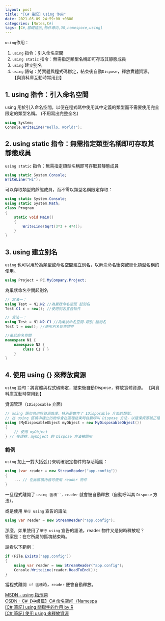 ```yaml
---
layout: post
title: "[C# 筆記] Using 作用"
date: 2021-05-09 24:59:00 +0800
categories: [Notes,C#]
tags: [C#,基礎語法,物件導向,OO,namespace,using]
---
```



`using`作用：
1. `using` 指令：引入命名空間
2. `using static` 指令：無需指定類型名稱即可存取其靜態成員
3. `using` 建立别名
4. `using` 語句：將實體與程式碼綁定，結束後自動`Dispose`，釋放實體資源。 【與資料庫互動時常用到】


## 1. using 指令：引入命名空間

using 用於引入命名空間，以便在程式碼中使用其中定義的類型而不需要使用完全限定的類型名稱。
(不用寫出完整全名)

```c#
using System;
Console.WriteLine("Hello, World!");
```

## 2. using static 指令：無需指定類型名稱即可存取其靜態成員

`using static` 指令：無需指定類型名稱即可存取其靜態成員

```c#
using static System.Console;
WriteLine("Hi");
```

可以存取類型的靜態成員，而不需以類型名稱限定存取：

```c#
using static System.Console;
using static System.Math;
class Program
{
    static void Main()
    {
        WriteLine(Sqrt(3*3 + 4*4));
    }
}
```

## 3. using 建立别名

`using` 也可以用於為類型或命名空間建立別名，以解決命名衝突或簡化類型名稱的使用。

```c#
using Project = PC.MyCompany.Project;
```

為巢狀命名空間起別名

```c#
// 寫法一：
using Test = N1.N2 //為巢狀命名空間 起別名
Test.C1 c = new(); //使用別名宣告物件

// 寫法一：
using Test = N1.N2.C1 //為巢狀命名空間.類別 起別名
Test t = new(); //使用別名宣告物件

//巢狀命名空間
namespace N1 {
    namespace N2 {
        class C1 { }
    }
}
```

## 4. 使用 using {} 來釋放資源

`using` 語句：將實體與程式碼綁定，結束後自動Dispose，釋放實體資源。 【與資料庫互動時常用到】      

資源管理（`IDisposable` 介面）

```c#
// using 語句也用於資源管理，特別是實作了 IDisposable 介面的類型。
// 在 using 區塊中建立的物件會在區塊結束時自動呼叫 Dispose 方法，以確保資源被正確釋放。
using (MyDisposableObject myObject = new MyDisposableObject())
{
    // 使用 myObject
} // 在這裡，myObject 的 Dispose 方法被調用
```

### 範例

`using` 加上一對大括弧`{}`來明確限定物件的存活範圍：

```c#
using (var reader = new StreamReader("app.config"))
{
    ... // 在此區塊內皆可使用 reader 物件
}
```
一旦程式離開了 `using 區塊``，reader` 就會被自動釋放（自動呼叫其 `Dispose` 方法）。       


或是使用 `單行 using` 宣告的語法

```c#
using var reader = new StreamReader("app.config");
```

那麼，如果使用了`單行 using` 宣告的語法，reader 物件又是何時釋放呢？        
答案是：在它所屬的區塊結束時。      

請看以下範例：

```c#
if (File.Exists("app.config"))
{
    using var reader = new StreamReader("app.config");
    Console.WriteLine(reader.ReadToEnd());
}
```

當程式離開` if 區塊`時，`reader` 便會自動釋放。 


        
[MSDN - using 指示詞](https://learn.microsoft.com/zh-tw/dotnet/csharp/language-reference/keywords/using-directive)     
[CSDN -  C#【中级篇】C# 命名空间（Namespa](https://blog.csdn.net/sinat_40003796/article/details/125214814)      
[[C# 筆記] using 關鍵字的作用  by R](https://riivalin.github.io/posts/2017/02/the-role-of-using-keyword/)       
[[C# 筆記] 使用 using 來釋放資源](https://riivalin.github.io/posts/2021/04/cs-using/)